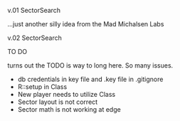 v.01 SectorSearch

...just another silly idea from the Mad Michalsen Labs

v.02 SectorSearch

TO DO


turns out the TODO is way to long here. So many issues.

* db credentials in key file and .key file in .gitignore
* R::setup in Class
* New player needs to utilize Class
* Sector layout is not correct
* Sector math is not working at edge
